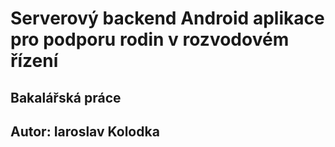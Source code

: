 # Serverový backend Android aplikace pro podporu rodin v rozvodovém řízení 
## Bakalářská práce
## Autor: Iaroslav Kolodka